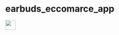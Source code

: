 # earbuds_eccomarce_app

<img src="https://github.com/prachis70/earbuds_eccomarce_app/assets/149580593/63a41182-1add-4520-a651-e0b63397fefb" height=30℅ width=32℅>

